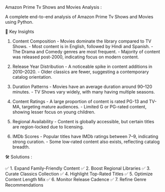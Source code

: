 Amazon Prime Tv Shows and Movies Analysis :

A complete end-to-end analysis of Amazon Prime Tv Shows and Movies using Python.

🎯 Key Insights

   1. Content Composition
    - Movies dominate the library compared to TV Shows.
    - Most content is in English, followed by Hindi and Spanish.
    - The Drama and Comedy genres are most frequent.
    - Majority of content was released post-2000, indicating focus on modern content.

   2. Release Year Distribution
     - A noticeable spike in content additions in 2010–2020.
     - Older classics are fewer, suggesting a contemporary catalog orientation.

   3. Duration Patterns
     - Movies have an average duration around 90–120 minutes.
     - TV Shows vary widely, with many having multiple seasons.

   4. Content Ratings
     - A large proportion of content is rated PG-13 and TV-MA, targeting mature audiences.
     - Limited G or PG-rated content, showing lesser focus on young children.

   5. Regional Availability
     - Content is globally accessible, but certain titles are region-locked due to licensing.

   6. IMDb Scores
     - Popular titles have IMDb ratings between 7–9, indicating strong curation.
     - Some low-rated content also exists, reflecting catalog breadth.

🛠️ Solutions :

✅ 1. Expand Family-Friendly Content
✅ 2. Boost Regional Libraries
✅ 3. Curate Classics Collection
✅ 4. Highlight Top-Rated Titles
✅ 5. Optimize Content Length Mix
✅ 6. Monitor Release Cadence
✅ 7. Refine Genre Recommendations
